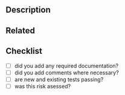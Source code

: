 ## Description <!-- Please summarize this PR, and why it's necessary -->


## Related <!-- Please provide links to any related issues or PRs -->


## Checklist
- [ ] did you add any required documentation?
- [ ] did you add comments where necessary?
- [ ] are new and existing tests passing?
- [ ] was this risk asessed? 
